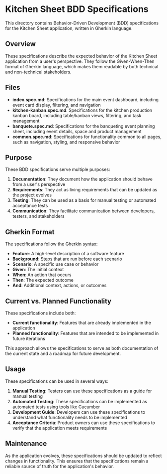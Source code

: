 # Kitchen Sheet BDD Specifications

This directory contains Behavior-Driven Development (BDD) specifications for the Kitchen Sheet application, written in Gherkin language.

## Overview

These specifications describe the expected behavior of the Kitchen Sheet application from a user's perspective. They follow the Given-When-Then format of Gherkin language, which makes them readable by both technical and non-technical stakeholders.

## Files

-   **index.spec.md**: Specifications for the main event dashboard, including event card display, filtering, and navigation
-   **kitchen-kanban.spec.md**: Specifications for the kitchen production kanban board, including table/kanban views, filtering, and task management
-   **banquete.spec.md**: Specifications for the banqueting event planning sheet, including event details, space and product management
-   **common.spec.md**: Specifications for functionality common to all pages, such as navigation, styling, and responsive behavior

## Purpose

These BDD specifications serve multiple purposes:

1. **Documentation**: They document how the application should behave from a user's perspective
2. **Requirements**: They act as living requirements that can be updated as the project evolves
3. **Testing**: They can be used as a basis for manual testing or automated acceptance tests
4. **Communication**: They facilitate communication between developers, testers, and stakeholders

## Gherkin Format

The specifications follow the Gherkin syntax:

-   **Feature**: A high-level description of a software feature
-   **Background**: Steps that are run before each scenario
-   **Scenario**: A specific use case or behavior
-   **Given**: The initial context
-   **When**: An action that occurs
-   **Then**: The expected outcome
-   **And**: Additional context, actions, or outcomes

## Current vs. Planned Functionality

These specifications include both:

-   **Current functionality**: Features that are already implemented in the application
-   **Planned functionality**: Features that are intended to be implemented in future iterations

This approach allows the specifications to serve as both documentation of the current state and a roadmap for future development.

## Usage

These specifications can be used in several ways:

1. **Manual Testing**: Testers can use these specifications as a guide for manual testing
2. **Automated Testing**: These specifications can be implemented as automated tests using tools like Cucumber
3. **Development Guide**: Developers can use these specifications to understand what functionality needs to be implemented
4. **Acceptance Criteria**: Product owners can use these specifications to verify that the application meets requirements

## Maintenance

As the application evolves, these specifications should be updated to reflect changes in functionality. This ensures that the specifications remain a reliable source of truth for the application's behavior.
